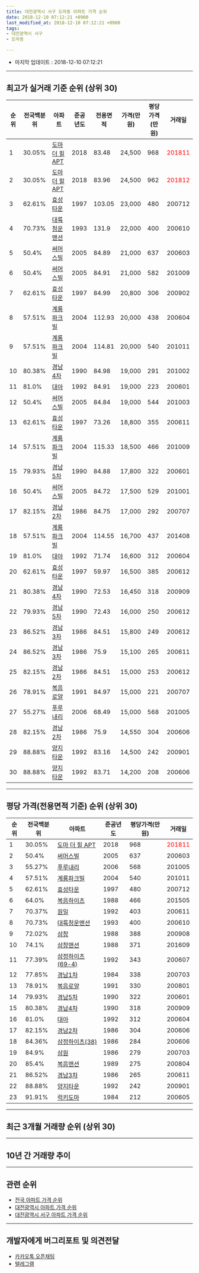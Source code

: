 ```yaml
---
title: 대전광역시 서구 도마동 아파트 가격 순위
date: 2018-12-10 07:12:21 +0900
last_modified_at: 2018-12-10 07:12:21 +0900
tags:
- 대전광역시 서구
- 도마동

---
```


* 마지막 업데이트 : 2018-12-10 07:12:21

---

## 최고가 실거래 기준 순위 (상위 30)


|순위|전국백분위|아파트|준공년도|전용면적|가격(만원)|평당가격(만원)|거래일|
|---|---|---|---|---|---|---|---|
|1|30.05%|[도마 더 힐 APT](https://search.naver.com/search.naver?query=%EB%8C%80%EC%A0%84%EA%B4%91%EC%97%AD%EC%8B%9C+%EC%84%9C%EA%B5%AC+%EB%8F%84%EB%A7%88%EB%8F%99+%EB%8F%84%EB%A7%88+%EB%8D%94+%ED%9E%90+APT)|2018|83.48|24,500|968|<span style="color:red">201811</span>|
|2|30.05%|[도마 더 힐 APT](https://search.naver.com/search.naver?query=%EB%8C%80%EC%A0%84%EA%B4%91%EC%97%AD%EC%8B%9C+%EC%84%9C%EA%B5%AC+%EB%8F%84%EB%A7%88%EB%8F%99+%EB%8F%84%EB%A7%88+%EB%8D%94+%ED%9E%90+APT)|2018|83.96|24,500|962|<span style="color:red">201812</span>|
|3|62.61%|[효성타운](https://search.naver.com/search.naver?query=%EB%8C%80%EC%A0%84%EA%B4%91%EC%97%AD%EC%8B%9C+%EC%84%9C%EA%B5%AC+%EB%8F%84%EB%A7%88%EB%8F%99+%ED%9A%A8%EC%84%B1%ED%83%80%EC%9A%B4)|1997|103.05|23,000|480|200712|
|4|70.73%|[대륙청운맨션](https://search.naver.com/search.naver?query=%EB%8C%80%EC%A0%84%EA%B4%91%EC%97%AD%EC%8B%9C+%EC%84%9C%EA%B5%AC+%EB%8F%84%EB%A7%88%EB%8F%99+%EB%8C%80%EB%A5%99%EC%B2%AD%EC%9A%B4%EB%A7%A8%EC%85%98)|1993|131.9|22,000|400|200610|
|5|50.4%|[써머스빌](https://search.naver.com/search.naver?query=%EB%8C%80%EC%A0%84%EA%B4%91%EC%97%AD%EC%8B%9C+%EC%84%9C%EA%B5%AC+%EB%8F%84%EB%A7%88%EB%8F%99+%EC%8D%A8%EB%A8%B8%EC%8A%A4%EB%B9%8C)|2005|84.89|21,000|637|200603|
|6|50.4%|[써머스빌](https://search.naver.com/search.naver?query=%EB%8C%80%EC%A0%84%EA%B4%91%EC%97%AD%EC%8B%9C+%EC%84%9C%EA%B5%AC+%EB%8F%84%EB%A7%88%EB%8F%99+%EC%8D%A8%EB%A8%B8%EC%8A%A4%EB%B9%8C)|2005|84.91|21,000|582|201009|
|7|62.61%|[효성타운](https://search.naver.com/search.naver?query=%EB%8C%80%EC%A0%84%EA%B4%91%EC%97%AD%EC%8B%9C+%EC%84%9C%EA%B5%AC+%EB%8F%84%EB%A7%88%EB%8F%99+%ED%9A%A8%EC%84%B1%ED%83%80%EC%9A%B4)|1997|84.99|20,800|306|200902|
|8|57.51%|[계룡파크빌](https://search.naver.com/search.naver?query=%EB%8C%80%EC%A0%84%EA%B4%91%EC%97%AD%EC%8B%9C+%EC%84%9C%EA%B5%AC+%EB%8F%84%EB%A7%88%EB%8F%99+%EA%B3%84%EB%A3%A1%ED%8C%8C%ED%81%AC%EB%B9%8C)|2004|112.93|20,000|438|200604|
|9|57.51%|[계룡파크빌](https://search.naver.com/search.naver?query=%EB%8C%80%EC%A0%84%EA%B4%91%EC%97%AD%EC%8B%9C+%EC%84%9C%EA%B5%AC+%EB%8F%84%EB%A7%88%EB%8F%99+%EA%B3%84%EB%A3%A1%ED%8C%8C%ED%81%AC%EB%B9%8C)|2004|114.81|20,000|540|201011|
|10|80.38%|[경남4차](https://search.naver.com/search.naver?query=%EB%8C%80%EC%A0%84%EA%B4%91%EC%97%AD%EC%8B%9C+%EC%84%9C%EA%B5%AC+%EB%8F%84%EB%A7%88%EB%8F%99+%EA%B2%BD%EB%82%A84%EC%B0%A8)|1990|84.98|19,000|291|201002|
|11|81.0%|[대아](https://search.naver.com/search.naver?query=%EB%8C%80%EC%A0%84%EA%B4%91%EC%97%AD%EC%8B%9C+%EC%84%9C%EA%B5%AC+%EB%8F%84%EB%A7%88%EB%8F%99+%EB%8C%80%EC%95%84)|1992|84.91|19,000|223|200601|
|12|50.4%|[써머스빌](https://search.naver.com/search.naver?query=%EB%8C%80%EC%A0%84%EA%B4%91%EC%97%AD%EC%8B%9C+%EC%84%9C%EA%B5%AC+%EB%8F%84%EB%A7%88%EB%8F%99+%EC%8D%A8%EB%A8%B8%EC%8A%A4%EB%B9%8C)|2005|84.84|19,000|544|201003|
|13|62.61%|[효성타운](https://search.naver.com/search.naver?query=%EB%8C%80%EC%A0%84%EA%B4%91%EC%97%AD%EC%8B%9C+%EC%84%9C%EA%B5%AC+%EB%8F%84%EB%A7%88%EB%8F%99+%ED%9A%A8%EC%84%B1%ED%83%80%EC%9A%B4)|1997|73.26|18,800|355|200611|
|14|57.51%|[계룡파크빌](https://search.naver.com/search.naver?query=%EB%8C%80%EC%A0%84%EA%B4%91%EC%97%AD%EC%8B%9C+%EC%84%9C%EA%B5%AC+%EB%8F%84%EB%A7%88%EB%8F%99+%EA%B3%84%EB%A3%A1%ED%8C%8C%ED%81%AC%EB%B9%8C)|2004|115.33|18,500|466|201009|
|15|79.93%|[경남5차](https://search.naver.com/search.naver?query=%EB%8C%80%EC%A0%84%EA%B4%91%EC%97%AD%EC%8B%9C+%EC%84%9C%EA%B5%AC+%EB%8F%84%EB%A7%88%EB%8F%99+%EA%B2%BD%EB%82%A85%EC%B0%A8)|1990|84.88|17,800|322|200601|
|16|50.4%|[써머스빌](https://search.naver.com/search.naver?query=%EB%8C%80%EC%A0%84%EA%B4%91%EC%97%AD%EC%8B%9C+%EC%84%9C%EA%B5%AC+%EB%8F%84%EB%A7%88%EB%8F%99+%EC%8D%A8%EB%A8%B8%EC%8A%A4%EB%B9%8C)|2005|84.72|17,500|529|201001|
|17|82.15%|[경남2차](https://search.naver.com/search.naver?query=%EB%8C%80%EC%A0%84%EA%B4%91%EC%97%AD%EC%8B%9C+%EC%84%9C%EA%B5%AC+%EB%8F%84%EB%A7%88%EB%8F%99+%EA%B2%BD%EB%82%A82%EC%B0%A8)|1986|84.75|17,000|292|200707|
|18|57.51%|[계룡파크빌](https://search.naver.com/search.naver?query=%EB%8C%80%EC%A0%84%EA%B4%91%EC%97%AD%EC%8B%9C+%EC%84%9C%EA%B5%AC+%EB%8F%84%EB%A7%88%EB%8F%99+%EA%B3%84%EB%A3%A1%ED%8C%8C%ED%81%AC%EB%B9%8C)|2004|114.55|16,700|437|201408|
|19|81.0%|[대아](https://search.naver.com/search.naver?query=%EB%8C%80%EC%A0%84%EA%B4%91%EC%97%AD%EC%8B%9C+%EC%84%9C%EA%B5%AC+%EB%8F%84%EB%A7%88%EB%8F%99+%EB%8C%80%EC%95%84)|1992|71.74|16,600|312|200604|
|20|62.61%|[효성타운](https://search.naver.com/search.naver?query=%EB%8C%80%EC%A0%84%EA%B4%91%EC%97%AD%EC%8B%9C+%EC%84%9C%EA%B5%AC+%EB%8F%84%EB%A7%88%EB%8F%99+%ED%9A%A8%EC%84%B1%ED%83%80%EC%9A%B4)|1997|59.97|16,500|385|200612|
|21|80.38%|[경남4차](https://search.naver.com/search.naver?query=%EB%8C%80%EC%A0%84%EA%B4%91%EC%97%AD%EC%8B%9C+%EC%84%9C%EA%B5%AC+%EB%8F%84%EB%A7%88%EB%8F%99+%EA%B2%BD%EB%82%A84%EC%B0%A8)|1990|72.53|16,450|318|200909|
|22|79.93%|[경남5차](https://search.naver.com/search.naver?query=%EB%8C%80%EC%A0%84%EA%B4%91%EC%97%AD%EC%8B%9C+%EC%84%9C%EA%B5%AC+%EB%8F%84%EB%A7%88%EB%8F%99+%EA%B2%BD%EB%82%A85%EC%B0%A8)|1990|72.43|16,000|250|200612|
|23|86.52%|[경남3차](https://search.naver.com/search.naver?query=%EB%8C%80%EC%A0%84%EA%B4%91%EC%97%AD%EC%8B%9C+%EC%84%9C%EA%B5%AC+%EB%8F%84%EB%A7%88%EB%8F%99+%EA%B2%BD%EB%82%A83%EC%B0%A8)|1986|84.51|15,800|249|200612|
|24|86.52%|[경남3차](https://search.naver.com/search.naver?query=%EB%8C%80%EC%A0%84%EA%B4%91%EC%97%AD%EC%8B%9C+%EC%84%9C%EA%B5%AC+%EB%8F%84%EB%A7%88%EB%8F%99+%EA%B2%BD%EB%82%A83%EC%B0%A8)|1986|75.9|15,100|265|200611|
|25|82.15%|[경남2차](https://search.naver.com/search.naver?query=%EB%8C%80%EC%A0%84%EA%B4%91%EC%97%AD%EC%8B%9C+%EC%84%9C%EA%B5%AC+%EB%8F%84%EB%A7%88%EB%8F%99+%EA%B2%BD%EB%82%A82%EC%B0%A8)|1986|84.51|15,000|253|200612|
|26|78.91%|[복음로얄](https://search.naver.com/search.naver?query=%EB%8C%80%EC%A0%84%EA%B4%91%EC%97%AD%EC%8B%9C+%EC%84%9C%EA%B5%AC+%EB%8F%84%EB%A7%88%EB%8F%99+%EB%B3%B5%EC%9D%8C%EB%A1%9C%EC%96%84)|1991|84.97|15,000|221|200707|
|27|55.27%|[푸루내리](https://search.naver.com/search.naver?query=%EB%8C%80%EC%A0%84%EA%B4%91%EC%97%AD%EC%8B%9C+%EC%84%9C%EA%B5%AC+%EB%8F%84%EB%A7%88%EB%8F%99+%ED%91%B8%EB%A3%A8%EB%82%B4%EB%A6%AC)|2006|68.49|15,000|568|201005|
|28|82.15%|[경남2차](https://search.naver.com/search.naver?query=%EB%8C%80%EC%A0%84%EA%B4%91%EC%97%AD%EC%8B%9C+%EC%84%9C%EA%B5%AC+%EB%8F%84%EB%A7%88%EB%8F%99+%EA%B2%BD%EB%82%A82%EC%B0%A8)|1986|75.9|14,550|304|200606|
|29|88.88%|[양지타운](https://search.naver.com/search.naver?query=%EB%8C%80%EC%A0%84%EA%B4%91%EC%97%AD%EC%8B%9C+%EC%84%9C%EA%B5%AC+%EB%8F%84%EB%A7%88%EB%8F%99+%EC%96%91%EC%A7%80%ED%83%80%EC%9A%B4)|1992|83.16|14,500|242|200901|
|30|88.88%|[양지타운](https://search.naver.com/search.naver?query=%EB%8C%80%EC%A0%84%EA%B4%91%EC%97%AD%EC%8B%9C+%EC%84%9C%EA%B5%AC+%EB%8F%84%EB%A7%88%EB%8F%99+%EC%96%91%EC%A7%80%ED%83%80%EC%9A%B4)|1992|83.71|14,200|208|200606|


---

## 평당 가격(전용면적 기준) 순위 (상위 30)


|순위|전국백분위|아파트|준공년도|평당가격(만원)|거래일|
|---|---|---|---|---|---|
|1|30.05%|[도마 더 힐 APT](https://search.naver.com/search.naver?query=%EB%8C%80%EC%A0%84%EA%B4%91%EC%97%AD%EC%8B%9C+%EC%84%9C%EA%B5%AC+%EB%8F%84%EB%A7%88%EB%8F%99+%EB%8F%84%EB%A7%88+%EB%8D%94+%ED%9E%90+APT)|2018|968|<span style="color:red">201811</span>|
|2|50.4%|[써머스빌](https://search.naver.com/search.naver?query=%EB%8C%80%EC%A0%84%EA%B4%91%EC%97%AD%EC%8B%9C+%EC%84%9C%EA%B5%AC+%EB%8F%84%EB%A7%88%EB%8F%99+%EC%8D%A8%EB%A8%B8%EC%8A%A4%EB%B9%8C)|2005|637|200603|
|3|55.27%|[푸루내리](https://search.naver.com/search.naver?query=%EB%8C%80%EC%A0%84%EA%B4%91%EC%97%AD%EC%8B%9C+%EC%84%9C%EA%B5%AC+%EB%8F%84%EB%A7%88%EB%8F%99+%ED%91%B8%EB%A3%A8%EB%82%B4%EB%A6%AC)|2006|568|201005|
|4|57.51%|[계룡파크빌](https://search.naver.com/search.naver?query=%EB%8C%80%EC%A0%84%EA%B4%91%EC%97%AD%EC%8B%9C+%EC%84%9C%EA%B5%AC+%EB%8F%84%EB%A7%88%EB%8F%99+%EA%B3%84%EB%A3%A1%ED%8C%8C%ED%81%AC%EB%B9%8C)|2004|540|201011|
|5|62.61%|[효성타운](https://search.naver.com/search.naver?query=%EB%8C%80%EC%A0%84%EA%B4%91%EC%97%AD%EC%8B%9C+%EC%84%9C%EA%B5%AC+%EB%8F%84%EB%A7%88%EB%8F%99+%ED%9A%A8%EC%84%B1%ED%83%80%EC%9A%B4)|1997|480|200712|
|6|64.0%|[복음하이츠](https://search.naver.com/search.naver?query=%EB%8C%80%EC%A0%84%EA%B4%91%EC%97%AD%EC%8B%9C+%EC%84%9C%EA%B5%AC+%EB%8F%84%EB%A7%88%EB%8F%99+%EB%B3%B5%EC%9D%8C%ED%95%98%EC%9D%B4%EC%B8%A0)|1988|466|201505|
|7|70.37%|[원일](https://search.naver.com/search.naver?query=%EB%8C%80%EC%A0%84%EA%B4%91%EC%97%AD%EC%8B%9C+%EC%84%9C%EA%B5%AC+%EB%8F%84%EB%A7%88%EB%8F%99+%EC%9B%90%EC%9D%BC)|1992|403|200611|
|8|70.73%|[대륙청운맨션](https://search.naver.com/search.naver?query=%EB%8C%80%EC%A0%84%EA%B4%91%EC%97%AD%EC%8B%9C+%EC%84%9C%EA%B5%AC+%EB%8F%84%EB%A7%88%EB%8F%99+%EB%8C%80%EB%A5%99%EC%B2%AD%EC%9A%B4%EB%A7%A8%EC%85%98)|1993|400|200610|
|9|72.02%|[삼창](https://search.naver.com/search.naver?query=%EB%8C%80%EC%A0%84%EA%B4%91%EC%97%AD%EC%8B%9C+%EC%84%9C%EA%B5%AC+%EB%8F%84%EB%A7%88%EB%8F%99+%EC%82%BC%EC%B0%BD)|1988|388|200908|
|10|74.1%|[삼창맨션](https://search.naver.com/search.naver?query=%EB%8C%80%EC%A0%84%EA%B4%91%EC%97%AD%EC%8B%9C+%EC%84%9C%EA%B5%AC+%EB%8F%84%EB%A7%88%EB%8F%99+%EC%82%BC%EC%B0%BD%EB%A7%A8%EC%85%98)|1988|371|201609|
|11|77.39%|[삼정하이츠(69-4)](https://search.naver.com/search.naver?query=%EB%8C%80%EC%A0%84%EA%B4%91%EC%97%AD%EC%8B%9C+%EC%84%9C%EA%B5%AC+%EB%8F%84%EB%A7%88%EB%8F%99+%EC%82%BC%EC%A0%95%ED%95%98%EC%9D%B4%EC%B8%A0%2869-4%29)|1992|343|200607|
|12|77.85%|[경남1차](https://search.naver.com/search.naver?query=%EB%8C%80%EC%A0%84%EA%B4%91%EC%97%AD%EC%8B%9C+%EC%84%9C%EA%B5%AC+%EB%8F%84%EB%A7%88%EB%8F%99+%EA%B2%BD%EB%82%A81%EC%B0%A8)|1984|338|200703|
|13|78.91%|[복음로얄](https://search.naver.com/search.naver?query=%EB%8C%80%EC%A0%84%EA%B4%91%EC%97%AD%EC%8B%9C+%EC%84%9C%EA%B5%AC+%EB%8F%84%EB%A7%88%EB%8F%99+%EB%B3%B5%EC%9D%8C%EB%A1%9C%EC%96%84)|1991|330|200801|
|14|79.93%|[경남5차](https://search.naver.com/search.naver?query=%EB%8C%80%EC%A0%84%EA%B4%91%EC%97%AD%EC%8B%9C+%EC%84%9C%EA%B5%AC+%EB%8F%84%EB%A7%88%EB%8F%99+%EA%B2%BD%EB%82%A85%EC%B0%A8)|1990|322|200601|
|15|80.38%|[경남4차](https://search.naver.com/search.naver?query=%EB%8C%80%EC%A0%84%EA%B4%91%EC%97%AD%EC%8B%9C+%EC%84%9C%EA%B5%AC+%EB%8F%84%EB%A7%88%EB%8F%99+%EA%B2%BD%EB%82%A84%EC%B0%A8)|1990|318|200909|
|16|81.0%|[대아](https://search.naver.com/search.naver?query=%EB%8C%80%EC%A0%84%EA%B4%91%EC%97%AD%EC%8B%9C+%EC%84%9C%EA%B5%AC+%EB%8F%84%EB%A7%88%EB%8F%99+%EB%8C%80%EC%95%84)|1992|312|200604|
|17|82.15%|[경남2차](https://search.naver.com/search.naver?query=%EB%8C%80%EC%A0%84%EA%B4%91%EC%97%AD%EC%8B%9C+%EC%84%9C%EA%B5%AC+%EB%8F%84%EB%A7%88%EB%8F%99+%EA%B2%BD%EB%82%A82%EC%B0%A8)|1986|304|200606|
|18|84.36%|[삼정하이츠(38)](https://search.naver.com/search.naver?query=%EB%8C%80%EC%A0%84%EA%B4%91%EC%97%AD%EC%8B%9C+%EC%84%9C%EA%B5%AC+%EB%8F%84%EB%A7%88%EB%8F%99+%EC%82%BC%EC%A0%95%ED%95%98%EC%9D%B4%EC%B8%A0%2838%29)|1986|284|200606|
|19|84.9%|[삼원](https://search.naver.com/search.naver?query=%EB%8C%80%EC%A0%84%EA%B4%91%EC%97%AD%EC%8B%9C+%EC%84%9C%EA%B5%AC+%EB%8F%84%EB%A7%88%EB%8F%99+%EC%82%BC%EC%9B%90)|1986|279|200703|
|20|85.4%|[복음맨션](https://search.naver.com/search.naver?query=%EB%8C%80%EC%A0%84%EA%B4%91%EC%97%AD%EC%8B%9C+%EC%84%9C%EA%B5%AC+%EB%8F%84%EB%A7%88%EB%8F%99+%EB%B3%B5%EC%9D%8C%EB%A7%A8%EC%85%98)|1989|275|200804|
|21|86.52%|[경남3차](https://search.naver.com/search.naver?query=%EB%8C%80%EC%A0%84%EA%B4%91%EC%97%AD%EC%8B%9C+%EC%84%9C%EA%B5%AC+%EB%8F%84%EB%A7%88%EB%8F%99+%EA%B2%BD%EB%82%A83%EC%B0%A8)|1986|265|200611|
|22|88.88%|[양지타운](https://search.naver.com/search.naver?query=%EB%8C%80%EC%A0%84%EA%B4%91%EC%97%AD%EC%8B%9C+%EC%84%9C%EA%B5%AC+%EB%8F%84%EB%A7%88%EB%8F%99+%EC%96%91%EC%A7%80%ED%83%80%EC%9A%B4)|1992|242|200901|
|23|91.91%|[럭키도마](https://search.naver.com/search.naver?query=%EB%8C%80%EC%A0%84%EA%B4%91%EC%97%AD%EC%8B%9C+%EC%84%9C%EA%B5%AC+%EB%8F%84%EB%A7%88%EB%8F%99+%EB%9F%AD%ED%82%A4%EB%8F%84%EB%A7%88)|1984|212|200605|


---

## 최근 3개월 거래량 순위 (상위 30)


<div style="width:100%;">
    <canvas id="deal_count_ranking" height="250"></canvas>
</div>


<script>
new Chart(document.getElementById("deal_count_ranking"), {
    type: 'horizontalBar',
    data: {
        labels: ['효성타운', '양지타운', '경남5차', '삼정하이츠(38)', '삼창맨션', '대아', '럭키도마', '써머스빌', '복음로얄', '도마 더 힐 APT', '경남4차', '경남1차', '경남2차', '계룡파크빌', '복음하이츠', '원일', '대륙청운맨션'],
        datasets: [{
            label: '실거래 수',
            data: [9, 5, 3, 3, 3, 2, 2, 2, 2, 2, 1, 1, 1, 1, 1, 1, 1],
            borderColor: "rgba(255, 0, 128, 1)",
            backgroundColor: "rgba(255, 0, 128, 0.5)",
            fill: false,
        }]
    },
    options: {
        responsive: true,
        title: {
            display: true,
            text: '최근 3개월 거래량 순위'
        },
        tooltips: {
            mode: 'index',
            intersect: false,
            callbacks: {
                title: function(tooltipItems, data) {
                    return "실거래 수:";
                },
                label: function(tooltipItem, data) {
                    return data.labels[tooltipItem.index] + ": " + tooltipItem.xLabel;
                }
            }
        },
        hover: {
            mode: 'nearest',
            intersect: true
        },
        scales: {
            xAxes: [{
                display: true,
                scaleLabel: {
                    display: true,
                    labelString: '실거래 수'
                },
                ticks: {
                    suggestedMin: 0,
                }
            }],
            yAxes: [{
                display: true,
                ticks: {
                    autoSkip: false,
                    callback: function(value, index, values) {
                        if (value.length > 15)
                            return value.substr(0, 13) + "...";
                        else
                            return value;
                    }
                },
                scaleLabel: {
                    display: false,
                }
            }]
        }
    }
});

</script>


---

## 10년 간 거래량 추이


<div style="width:100%;">
    <canvas id="deal_progress" height="250"></canvas>
</div>

<script>
new Chart(document.getElementById("deal_progress"), {
    type: 'line',
    data: {
        labels: ['200812','200901','200902','200903','200904','200905','200906','200907','200908','200909','200910','200911','200912','201001','201002','201003','201004','201005','201006','201007','201008','201009','201010','201011','201012','201101','201102','201103','201104','201105','201106','201107','201108','201109','201110','201111','201112','201201','201202','201203','201204','201205','201206','201207','201208','201209','201210','201211','201212','201301','201302','201303','201304','201305','201306','201307','201308','201309','201310','201311','201312','201401','201402','201403','201404','201405','201406','201407','201408','201409','201410','201411','201412','201501','201502','201503','201504','201505','201506','201507','201508','201509','201510','201511','201512','201601','201602','201603','201604','201605','201606','201607','201608','201609','201610','201611','201612','201701','201702','201703','201704','201705','201706','201707','201708','201709','201710','201711','201712','201801','201802','201803','201804','201805','201806','201807','201808','201809','201810','201811','201812'],
        datasets: [{
            label: '실거래 수',
            pointRadius: 1,
            data: [21, 17, 21, 41, 33, 43, 31, 42, 38, 46, 27, 27, 29, 22, 39, 34, 31, 23, 18, 16, 36, 30, 31, 27, 38, 27, 42, 32, 31, 31, 35, 18, 24, 28, 25, 23, 27, 11, 17, 20, 22, 17, 15, 20, 5, 20, 24, 12, 11, 20, 18, 27, 14, 22, 31, 17, 26, 24, 21, 20, 18, 31, 29, 34, 12, 17, 28, 22, 28, 20, 21, 21, 21, 20, 25, 30, 36, 15, 30, 27, 16, 28, 28, 24, 23, 13, 23, 34, 17, 21, 18, 21, 19, 23, 23, 14, 20, 12, 32, 25, 26, 18, 23, 14, 6, 19, 18, 14, 22, 15, 21, 28, 22, 20, 20, 17, 9, 11, 28, 11, 1],
            borderColor: "rgba(255, 201, 14, 1)",
            backgroundColor: "rgba(255, 201, 14, 0.5)",
            fill: true,
        }]
    },
    options: {
        responsive: true,
        title: {
            display: true,
            text: '10년간 거래량 추이'
        },
        tooltips: {
            mode: 'index',
            intersect: false,
        },
        hover: {
            mode: 'nearest',
            intersect: true
        },
        scales: {
            xAxes: [{
                display: true,
                scaleLabel: {
                    display: true,
                    labelString: '년/월'
                }
            }],
            yAxes: [{
                display: true,
                ticks: {
                    suggestedMin: 0,
                },
                scaleLabel: {
                    display: true,
                    labelString: '실거래 수'
                }
            }]
        }
    }
});

</script>


---

## 관련 순위

- [전국 아파트 가격 순위](https://inasie.github.io/apt-ranking/전국)
- [대전광역시 아파트 가격 순위](https://inasie.github.io/apt-ranking/대전광역시)
- [대전광역시 서구 아파트 가격 순위](https://inasie.github.io/apt-ranking/대전광역시-서구)


---

## 개발자에게 버그리포트 및 의견전달

- [카카오톡 오픈채팅](https://open.kakao.com/o/gLJUAP4)
- [텔레그램](https://t.me/inasie)

